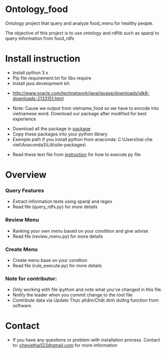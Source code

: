 # Ontology_food

Ontology project that query and analyze food_menu for healthy people.

The objective of this project is to use ontology and rdflib such as sparql to query information from food_rdfs

# Install instruction
* Install python 3.x
* Pip file requirement.txt for libs require
* Install java development kit:
- http://www.oracle.com/technetwork/java/javase/downloads/jdk8-downloads-2133151.html
* Note: Cause we output from vietname_food so we have to encode into vietnamese word. Download our package after modified for best experience 
- Download all the package in [package](lib_for_project) 
- Copy these packages into your python library 
- Exemple path if you install python from anaconda: C:\Users\hai che viet\Anaconda3\Lib\site-packages\
* Read these text file from [instruction](instruction) for how to execute py file


# Overview

### Query Features 

* Extract information texts using sparql and regex 
* Read file (query_rdfs.py) for more details

### Review Menu
* Ranking your own menu based on your condition and give advise
* Read file (review_menu.py) for more details

### Create Menu
* Create menu base on your condtion
* Read file (rule_execute.py) for more details

### Note for contributor:
* Only working with file ipython and note what you've changed in this file.
* Notify the leader when you commit change to the root file 
* Contribute data via Update Thực phẩm/Chất dinh dưỡng function from software.

# Contact
* If you have any questions or problem with installation process. Contact to: cheviethai123@gmail.com for more information